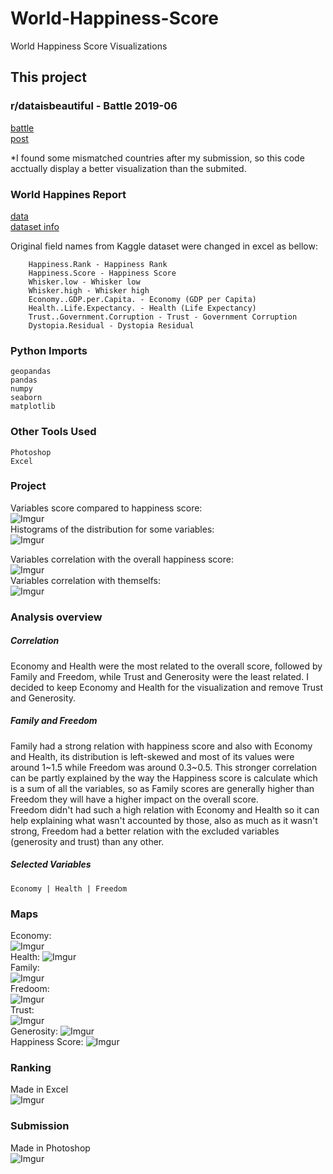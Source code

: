 # World-Happiness-Score
World Happiness Score Visualizations

## This project 
### r/dataisbeautiful - Battle 2019-06  
   [battle](https://www.reddit.com/r/dataisbeautiful/comments/bwocis/battle_dataviz_battle_for_the_month_of_june_2019/)  
   [post](https://www.reddit.com/r/dataisbeautiful/comments/bxm50z/oc_economy_health_freedom_and_happiness_by_country/)  
  
  *I found some mismatched countries after my submission, so this code acctually display a better visualization than the submited.
  
### World Happines Report  
   [data](https://www.kaggle.com/henosergoyan/happiness/data)  
   [dataset info](https://www.kaggle.com/unsdsn/world-happiness)  

Original field names from Kaggle dataset were changed in excel as bellow:  

        Happiness.Rank - Happiness Rank
        Happiness.Score - Happiness Score
        Whisker.low - Whisker low
        Whisker.high - Whisker high
        Economy..GDP.per.Capita. - Economy (GDP per Capita)
        Health..Life.Expectancy. - Health (Life Expectancy)
        Trust..Government.Corruption - Trust - Government Corruption
        Dystopia.Residual - Dystopia Residual

### Python Imports

    geopandas
    pandas
    numpy
    seaborn
    matplotlib
    
### Other Tools Used

    Photoshop
    Excel
    
### Project
  
Variables score compared to happiness score:  
![Imgur](https://i.imgur.com/JJf2re7.png)  
Histograms of the distribution for some variables:  
![Imgur](https://i.imgur.com/4rreXGl.png)  

Variables correlation with the overall happiness score:  
![Imgur](https://i.imgur.com/6SvsQJk.png)  
Variables correlation with themselfs:  
![Imgur](https://i.imgur.com/uR1RUuz.png)  

### Analysis overview
##### Correlation
Economy and Health were the most related to the overall score, followed by Family and Freedom, while Trust and Generosity were the least related.
I decided to keep Economy and Health for the visualization and remove Trust and Generosity.

##### Family and Freedom
Family had a strong relation with happiness score and also with Economy and Health, its distribution is left-skewed and most of its values were around 1\~1.5 while Freedom was around 0.3\~0.5. This stronger correlation can be partly explained by the way the Happiness score is calculate which is a sum of all the variables, so as Family scores are generally higher than Freedom they will have a higher impact on the overall score.  
Freedom didn't had such a high relation with Economy and Health so it can help explaining what wasn't accounted by those, also as much as it wasn't strong, Freedom had a better relation with the excluded variables (generosity and trust) than any other.

##### Selected Variables
    Economy | Health | Freedom
    
### Maps
Economy:  
![Imgur](https://i.imgur.com/kBQh7Wo.png)  
Health:
![Imgur](https://i.imgur.com/PDA6zZF.png)  
Family:  
![Imgur](https://i.imgur.com/MLhLNth.png)  
Fredoom:  
![Imgur](https://i.imgur.com/V9WQ88S.png)  
Trust:  
![Imgur](https://i.imgur.com/KbEVFdk.png)  
Generosity:
![Imgur](https://i.imgur.com/e3pbUB9.png)  
Happiness Score:
![Imgur](https://i.imgur.com/dmqLaMj.png)  

### Ranking
Made in Excel  
![Imgur](https://i.imgur.com/fYj0xcX.png)  

### Submission
Made in Photoshop  
![Imgur](https://i.imgur.com/DmrnXxN.png)


